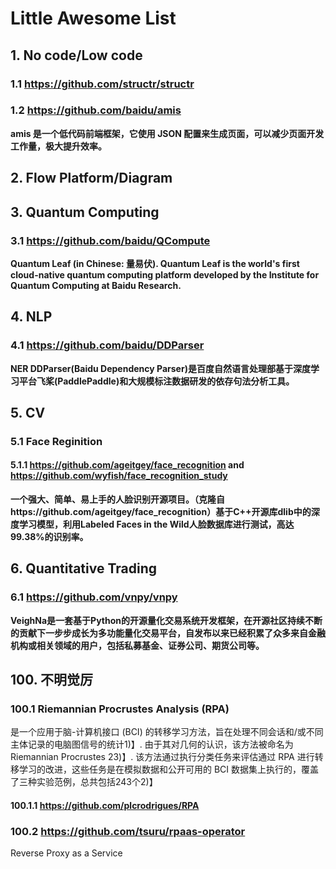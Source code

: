 # Little Awesome List

## 1. No code/Low code
### 1.1 https://github.com/structr/structr
### 1.2 https://github.com/baidu/amis
**amis 是一个低代码前端框架，它使用 JSON 配置来生成页面，可以减少页面开发工作量，极大提升效率。**

## 2. Flow Platform/Diagram


## 3. Quantum Computing
### 3.1 https://github.com/baidu/QCompute
**Quantum Leaf (in Chinese: 量易伏). Quantum Leaf is the world's first cloud-native quantum computing platform developed by the Institute for Quantum Computing at Baidu Research.**


## 4. NLP
### 4.1 https://github.com/baidu/DDParser
**NER DDParser(Baidu Dependency Parser)是百度自然语言处理部基于深度学习平台飞桨(PaddlePaddle)和大规模标注数据研发的依存句法分析工具。**

## 5. CV
### 5.1 Face Reginition
#### 5.1.1 https://github.com/ageitgey/face_recognition and https://github.com/wyfish/face_recognition_study
**一个强大、简单、易上手的人脸识别开源项目。（克隆自https://github.com/ageitgey/face_recognition）基于C++开源库dlib中的深度学习模型，利用Labeled Faces in the Wild人脸数据库进行测试，高达99.38%的识别率。**

## 6. Quantitative Trading
### 6.1 https://github.com/vnpy/vnpy
**VeighNa是一套基于Python的开源量化交易系统开发框架，在开源社区持续不断的贡献下一步步成长为多功能量化交易平台，自发布以来已经积累了众多来自金融机构或相关领域的用户，包括私募基金、证券公司、期货公司等。**

## 100. 不明觉厉
### 100.1 Riemannian Procrustes Analysis (RPA) 
是一个应用于脑-计算机接口 (BCI) 的转移学习方法，旨在处理不同会话和/或不同主体记录的电脑图信号的统计​1​)】. 由于其对几何的认识，该方法被命名为 Riemannian Procrustes ​2​​3​)】. 该方法通过执行分类任务来评估通过 RPA 进行转移学习的改进，这些任务是在模拟数据和公开可用的 BCI 数据集上执行的，覆盖了三种实验范例，总共包括243个​2​)】
#### 100.1.1 https://github.com/plcrodrigues/RPA

### 100.2 https://github.com/tsuru/rpaas-operator
Reverse Proxy as a Service


